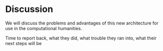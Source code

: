 # Discussion

We will discuss the problems and advantages of this new architecture for use in the computational humanities. 


Time to report back, what they did, what trouble they ran into, what their next steps will be 
